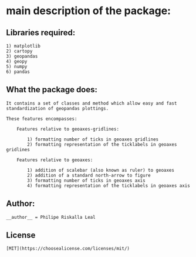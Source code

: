 # main description of the package:

## Libraries required:

	1) matplotlib
	2) cartopy
	3) geopandas
	4) geopy
	5) numpy
	6) pandas
	
## What the package does:

	It contains a set of classes and method which allow easy and fast standardization of geopandas plottings.
	
	These features encompasses:
	
		Features relative to geoaxes-gridlines:
		
			1) formatting number of ticks in geoaxes gridlines
			2) formatting representation of the ticklabels in geoaxes gridlines
			
		Features relative to geoaxes:
		
			1) addition of scalebar (also known as ruler) to geoaxes
			2) addition of a standard north-arrow to figure
			3) formatting number of ticks in geoaxes axis
			4) formatting representation of the ticklabels in geoaxes axis
			
## Author:

	__author__ = Philipe Riskalla Leal
	
	
## License
	[MIT](https://choosealicense.com/licenses/mit/)	
		